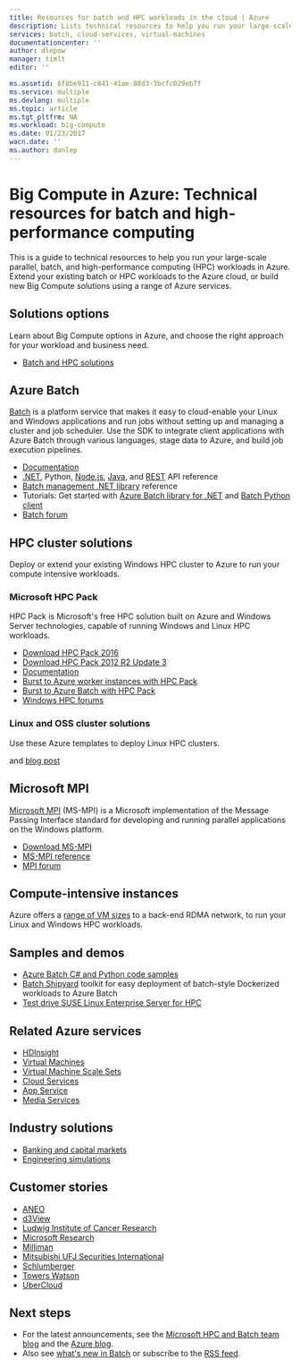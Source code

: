 ```yaml
---
title: Resources for batch and HPC workloads in the cloud | Azure
description: Lists technical resources to help you run your large-scale parallel, batch, and high performance computing (HPC) workloads in Azure.
services: batch, cloud-services, virtual-machines
documentationcenter: ''
author: dlepow
manager: timlt
editor: ''

ms.assetid: 6f8be911-c841-41ae-88d3-3bcfc029eb7f
ms.service: multiple
ms.devlang: multiple
ms.topic: article
ms.tgt_pltfrm: NA
ms.workload: big-compute
ms.date: 01/23/2017
wacn.date: ''
ms.author: danlep
---
```


# Big Compute in Azure: Technical resources for batch and high-performance computing
This is a guide to technical resources to help you run your large-scale parallel, batch, and high-performance computing (HPC) workloads in Azure. Extend your existing batch or HPC workloads to the Azure cloud, or build new Big Compute solutions using a range of Azure services.

## Solutions options
Learn about Big Compute options in Azure, and choose the right approach for your workload and business need.

- [Batch and HPC solutions](./batch-hpc-solutions.md)

## Azure Batch
[Batch](https://www.azure.cn/home/features/batch/) is a platform service that makes it easy to cloud-enable your Linux and Windows applications and run jobs without setting up and managing a cluster and job scheduler. Use the SDK to integrate client applications with Azure Batch through various languages, stage data to Azure, and build job execution pipelines.

- [Documentation](./index.md)
- [.NET](https://msdn.microsoft.com/zh-cn/library/azure/mt348682.aspx), Python, [Node.js](http://azure.github.io/azure-sdk-for-node/azure-batch/latest/), [Java](http://azure.github.io/azure-sdk-for-java/), and [REST](https://msdn.microsoft.com/zh-cn/library/azure/dn820158.aspx) API reference
- [Batch management .NET library](https://msdn.microsoft.com/zh-cn/library/mt463120.aspx) reference
- Tutorials: Get started with [Azure Batch library for .NET](./batch-dotnet-get-started.md) and [Batch Python client](./batch-python-tutorial.md)
- [Batch forum](https://social.msdn.microsoft.com/Forums/zh-cn/home?forum=azurebatch)

## HPC cluster solutions
Deploy or extend your existing Windows HPC cluster to Azure to run your compute intensive workloads.  

### Microsoft HPC Pack
HPC Pack is Microsoft's free HPC solution built on Azure and Windows Server technologies, capable of running Windows and Linux HPC workloads.  

- [Download HPC Pack 2016](https://www.microsoft.com/zh-cn/download/details.aspx?id=54507)
- [Download HPC Pack 2012 R2 Update 3](https://www.microsoft.com/zh-cn/download/details.aspx?id=49922)
- [Documentation](https://technet.microsoft.com/zh-cn/library/jj899572.aspx)
- [Burst to Azure worker instances with HPC Pack](https://technet.microsoft.com/zh-cn/library/gg481749.aspx)
- [Burst to Azure Batch with HPC Pack](https://technet.microsoft.com/zh-cn/library/mt612877.aspx)
- [Windows HPC forums](https://social.microsoft.com/Forums/home?category=windowshpc)

### Linux and OSS cluster solutions
Use these Azure templates to deploy Linux HPC clusters.

  and [blog post](http://blogs.technet.com/b/windowshpc/archive/2015/06/06/deploy-a-slurm-cluster-on-azure.aspx)

## Microsoft MPI
[Microsoft MPI](https://msdn.microsoft.com/zh-cn/library/bb524831.aspx) (MS-MPI) is a Microsoft implementation of the Message Passing Interface standard for developing and running parallel applications on the Windows platform.

- [Download MS-MPI](http://go.microsoft.com/FWLink/p/?LinkID=389556)
- [MS-MPI reference](https://msdn.microsoft.com/zh-cn/library/dn473458.aspx)
- [MPI forum](https://social.microsoft.com/Forums/en-us/home?forum=windowshpcmpi)

## Compute-intensive instances
Azure offers a [range of VM sizes](../virtual-machines/virtual-machines-windows-sizes.md?toc=%2fazure%2fvirtual-machines%2fwindows%2ftoc.json/) to a back-end RDMA network, to run your Linux and Windows HPC workloads.

## Samples and demos
- [Azure Batch C# and Python code samples](https://github.com/Azure/azure-batch-samples)
- [Batch Shipyard](https://azure.github.io/batch-shipyard/) toolkit for easy deployment of batch-style Dockerized workloads to Azure Batch
- [Test drive SUSE Linux Enterprise Server for HPC](https://azure.microsoft.com/marketplace/partners/suse/suselinuxenterpriseserver12optimizedforhighperformancecompute/)

## Related Azure services

- [HDInsight](../hdinsight/index.md)
- [Virtual Machines](../virtual-machines/index.md)
- [Virtual Machine Scale Sets](../virtual-machine-scale-sets/index.md)
- [Cloud Services](../cloud-services/index.md)
- [App Service](../app-service/index.md)
- [Media Services](../media-services/index.md)

## Industry solutions
- [Banking and capital markets](https://finance.azure.com/)
- [Engineering simulations](https://simulation.azure.com/) 

## Customer stories
- [ANEO](https://customers.microsoft.com/Pages/CustomerStory.aspx?recid=4168) 
- [d3View](https://customers.microsoft.com/Pages/CustomerStory.aspx?recid=22088)
- [Ludwig Institute of Cancer Research](https://customers.microsoft.com/Pages/CustomerStory.aspx?recid=5830)
- [Microsoft Research](https://customers.microsoft.com/Pages/CustomerStory.aspx?recid=15634)
- [Milliman](https://customers.microsoft.com/Pages/CustomerStory.aspx?recid=14967)
- [Mitsubishi UFJ Securities International](https://customers.microsoft.com/Pages/CustomerStory.aspx?recid=26266)
- [Schlumberger](http://azure.microsoft.com/blog/big-compute-for-large-engineering-simulations)
- [Towers Watson](https://customers.microsoft.com/Pages/CustomerStory.aspx?recid=18222)
- [UberCloud](https://simulation.azure.com/casestudies/Team-182-ABB-UC-Final.pdf)

## Next steps
- For the latest announcements, see the [Microsoft HPC and Batch team blog](http://blogs.technet.com/b/windowshpc/) and the [Azure blog](https://azure.microsoft.com/blog/tag/hpc/).
- Also see [what's new in Batch](https://azure.microsoft.com/updates/?service=batch) or subscribe to the [RSS feed](https://azure.microsoft.com/updates/feed/?service=batch).